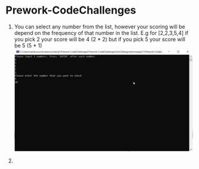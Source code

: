 # Prework-CodeChallenges
1. You can select any number from the list, however your scoring will be depend on the frequency of that number in the list. E.g for [2,2,3,5,4] if you pick 2 your score will be 4 (2 * 2) but if you pick 5 your score will be 5 (5 * 1)
![code challenge1](/images/VsDebugConsole_C9x4DAYlQS.png)

2. 
